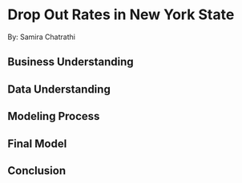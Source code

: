 # Drop Out Rates in New York State
By: Samira Chatrathi





## Business Understanding

## Data Understanding

## Modeling Process

## Final Model 

## Conclusion
